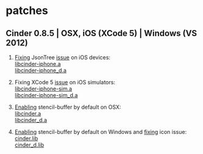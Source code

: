 patches
=======

Cinder 0.8.5 | OSX, iOS (XCode 5) | Windows (VS 2012)
------------

1. [Fixing](https://github.com/cinder/Cinder/commit/cc10fbfcbb982d265bfa5c7a1d9d62c9ccd2ff32) JsonTree [issue](https://forum.libcinder.org/#Topic/23286000001803049) on iOS devices:  
[libcinder-iphone.a](cinder_0.8.5/lib/libcinder-iphone.a.zip)  
[libcinder-iphone_d.a](cinder_0.8.5/lib/libcinder-iphone_d.a.zip)  

2. Fixing XCode 5 [issue](https://forum.libcinder.org/#Topic/23286000001839003) on iOS simulators:  
[libcinder-iphone-sim.a](cinder_0.8.5/lib/libcinder-iphone-sim.a.zip)  
[libcinder-iphone-sim_d.a](cinder_0.8.5/lib/libcinder-iphone-sim_d.a.zip)  

3. [Enabling](https://github.com/arielm/Cinder/commit/9b04f181863f39284b6e6a300e53ca78a61c9310) stencil-buffer by default on OSX:  
[libcinder.a](cinder_0.8.5/lib/libcinder.a.zip)  
[libcinder_d.a](cinder_0.8.5/lib/libcinder_d.a.zip)  

4. [Enabling](https://github.com/arielm/Cinder/commit/9b04f181863f39284b6e6a300e53ca78a61c9310) stencil-buffer by default on Windows and [fixing](https://github.com/cinder/Cinder/pull/375) icon issue:  
[cinder.lib](cinder_0.8.5/lib/cinder.lib.zip)  
[cinder_d.lib](cinder_0.8.5/lib/cinder_d.lib.zip)  

